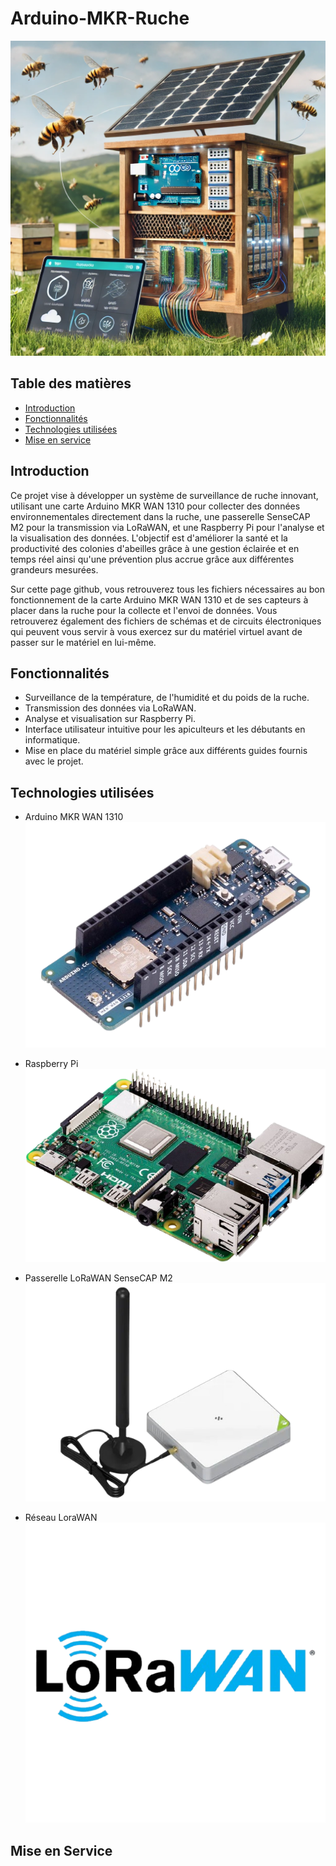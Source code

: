 # Arduino-MKR-Ruche

![Image générée par IA - Illustration de ruche connectée](.Images/ruche_connectee.webp "Image générée par IA - Illustration de ruche connectée")

## Table des matières

- [Introduction](#introduction)
- [Fonctionnalités](#fonctionnalités)
- [Technologies utilisées](#technologies-utilisées)
- [Mise en service](#mise-en-service)

## Introduction

Ce projet vise à développer un système de surveillance de ruche innovant, utilisant une carte Arduino MKR WAN 1310 pour collecter des données environnementales directement dans la ruche, une passerelle SenseCAP M2 pour la transmission via LoRaWAN, et une Raspberry Pi pour l'analyse et la visualisation des données. L'objectif est d'améliorer la santé et la productivité des colonies d'abeilles grâce à une gestion éclairée et en temps réel ainsi qu'une prévention plus accrue grâce aux différentes grandeurs mesurées.

Sur cette page github, vous retrouverez tous les fichiers nécessaires au bon fonctionnement de la carte Arduino MKR WAN 1310 et de ses capteurs à placer dans la ruche pour la collecte et l'envoi de données.
Vous retrouverez également des fichiers de schémas et de circuits électroniques qui peuvent vous servir à vous exercez sur du matériel virtuel avant de passer sur le matériel en lui-même.

## Fonctionnalités

- Surveillance de la température, de l'humidité et du poids de la ruche.
- Transmission des données via LoRaWAN.
- Analyse et visualisation sur Raspberry Pi.
- Interface utilisateur intuitive pour les apiculteurs et les débutants en informatique.
- Mise en place du matériel simple grâce aux différents guides fournis avec le projet.

## Technologies utilisées

- Arduino MKR WAN 1310  
![Arduino MKR WAN 1310](.Images/mkr.png)

- Raspberry Pi  
![Raspberry Pi 4 8Go](.Images/raspberrypi.png)

- Passerelle LoRaWAN SenseCAP M2  
![Passerelle LoRaWAN SenseCAP M2](.Images/sensecap.png)

- Réseau LoraWAN  
![Logo LoRaWAN](.Images/lorawan.png)

## Mise en Service
